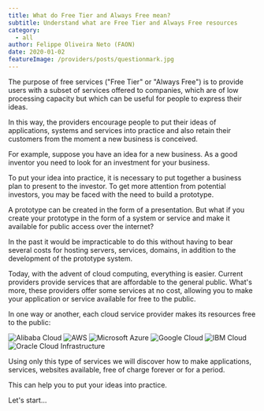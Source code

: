 ```yaml
---
title: What do Free Tier and Always Free mean?
subtitle: Understand what are Free Tier and Always Free resources
category:
  - all
author: Felippe Oliveira Neto (FAON)
date: 2020-01-02
featureImage: /providers/posts/questionmark.jpg
---
```

The purpose of free services ("Free Tier" or "Always Free") is to provide users with a subset of services offered to companies, which are of low processing capacity but which can be useful for people to express their ideas.

In this way, the providers encourage people to put their ideas of applications, systems and services into practice and also retain their customers from the moment a new business is conceived.

For example, suppose you have an idea for a new business. As a good inventor you need to look for an investment for your business.

To put your idea into practice, it is necessary to put together a business plan to present to the investor. To get more attention from potential investors, you may be faced with the need to build a prototype.

A prototype can be created in the form of a presentation. But what if you create your prototype in the form of a system or service and make it available for public access over the internet?

In the past it would be impracticable to do this without having to bear several costs for hosting servers, services, domains, in addition to the development of the prototype system.

Today, with the advent of cloud computing, everything is easier. Current providers provide services that are affordable to the general public. What's more, these providers offer some services at no cost, allowing you to make your application or service available for free to the public.

In one way or another, each cloud service provider makes its resources free to the public:

![Alibaba Cloud](/providers/posts/free_tier_alibaba.jpg)	![AWS](/providers/posts/free_tier_aws.jpg)
![Microsoft Azure](/providers/posts/free_tier_azure.jpg)	![Google Cloud](/providers/posts/free_tier_gcp.jpg)
![IBM Cloud](/providers/posts/free_tier_ibm.jpg)	![Oracle Cloud Infrastructure](/providers/posts/free_tier_oci.jpg)

Using only this type of services we will discover how to make applications, services, websites available, free of charge forever or for a period.

This can help you to put your ideas into practice.

Let's start...
